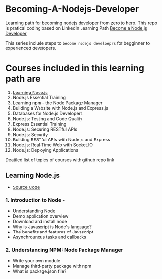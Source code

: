 # Becoming-A-Nodejs-Developer

Learning path for becoming nodejs developer from zero to hero. This repo is pratical coding based on LinkedIn Learning Path [Become a Node.js Developer](https://www.linkedin.com/learning/paths/become-a-node-js-developer?u=43767380)

This series include steps to `become nodejs develoeprs` for begginner to experienced developers.

# Courses included in this learning path are

1. [Learning Node.js](#learningnode.js)
1. Node.js Essential Training
1. Learning npm - the Node Package Manager
1. Building a Website with Node.js and Express.js
1. Databases for Node.js Developers
1. Node.js: Testing and Code Quality
1. Express Essential Training
1. Node.js: Securing RESTful APIs
1. Node.js: Security
1. Building RESTful APIs with Node.js and Express
1. Node.js: Real-Time Web with Socket.IO
1. Node.js: Deploying Applications

Deatiled list of topics of courses with github repo link

## Learning Node.js

- [Source Code](https://github.com/AnkitDroidGit/Learning-Node.js)

### 1. Introduction to Node -

- Understanding Node
- Demo application overview
- Download and install node
- Why is Javascript is Node's language?
- The benefits and features of Javascript
- Asynchrounous tasks and callbacks

### 2. Understanding NPM: Node Package Manager
- Write your own module
- Manage third-party package with npm
- What is package.json file?


